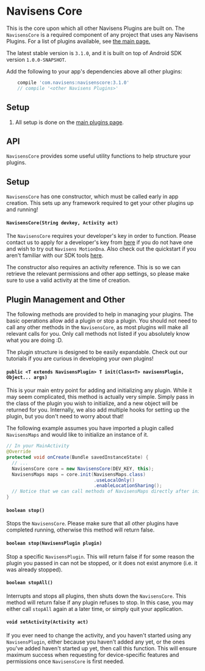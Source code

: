 # Navisens Core

This is the core upon which all other Navisens Plugins are built on. The `NavisensCore` is a required component of any project that uses any Navisens Plugins. For a list of plugins available, see [the main page.](https://github.com/navisens/Android-Plugin)

The latest stable version is `3.1.0`, and it is built on top of Android SDK version `1.0.0-SNAPSHOT`.

Add the following to your app's dependencies above all other plugins:

```gradle
    compile 'com.navisens:navisenscore:3.1.0'
    // compile '<other Navisens Plugins>'
```

## Setup

1. All setup is done on the [main plugins page](https://github.com/navisens/Android-Plugin).

## API

`NavisensCore` provides some useful utility functions to help structure your plugins.

## Setup

`NavisensCore` has one constructor, which must be called early in app creation. This sets up any framework required to get your other plugins up and running!

#### `NavisensCore(String devkey, Activity act)`

The `NavisensCore` requires your developer's key in order to function. Please contact us to apply for a developer's key from [here](https://developer.navisens.com) if you do not have one and wish to try out `Navisens MotionDna`. Also check out the quickstart if you aren't familiar with our SDK tools [here](https://github.com/navisens/NaviDocs).

The constructor also requires an activity reference. This is so we can retrieve the relevant permissions and other app settings, so please make sure to use a valid activity at the time of creation.

## Plugin Management and Other

The following methods are provided to help in managing your plugins. The basic operations allow add a plugin or stop a plugin. You should not need to call any other methods in the `NavisensCore`, as most plugins will make all relevant calls for you. Only call methods not listed if you absolutely know what you are doing :D.

The plugin structure is designed to be easily expandable. Check out our tutorials if you are curious in developing your own plugins!

#### `public <T extends NavisensPlugin> T init(Class<T> navisensPlugin, Object... args)`

This is your main entry point for adding and initializing any plugin. While it may seem complicated, this method is actually very simple. Simply pass in the class of the plugin you wish to initialize, and a new object will be returned for you. Internally, we also add multiple hooks for setting up the plugin, but you don't need to worry about that!

The following example assumes you have imported a plugin called `NavisensMaps` and would like to initialize an instance of it.
```java
// In your MainActivity
@Override
protected void onCreate(Bundle savedInstanceState) {
  // ...
  NavisensCore core = new NavisensCore(DEV_KEY, this);
  NavisensMaps maps = core.init(NavisensMaps.class)
                                .useLocalOnly()
                                .enableLocationSharing();
  // Notice that we can call methods of NavisensMaps directly after initializing!
}
```

#### `boolean stop()`

Stops the `NavisensCore`. Please make sure that all other plugins have completed running, otherwise this method will return false.

#### `boolean stop(NavisensPlugin plugin)`

Stop a specific `NavisensPlugin`. This will return false if for some reason the plugin you passed in can not be stopped, or it does not exist anymore (i.e. it was already stopped).

#### `boolean stopAll()`

Interrupts and stops all plugins, then shuts down the `NavisensCore`. This method will return false if any plugin refuses to stop. In this case, you may either call `stopAll` again at a later time, or simply quit your application.

#### `void setActivity(Activity act)`

If you ever need to change the activity, and you haven't started using any `NavisensPlugin`, either because you haven't added any yet, or the ones you've added haven't started up yet, then call this function. This will ensure maximum success when requesting for device-specific features and permissions once `NavisensCore` is first needed.
